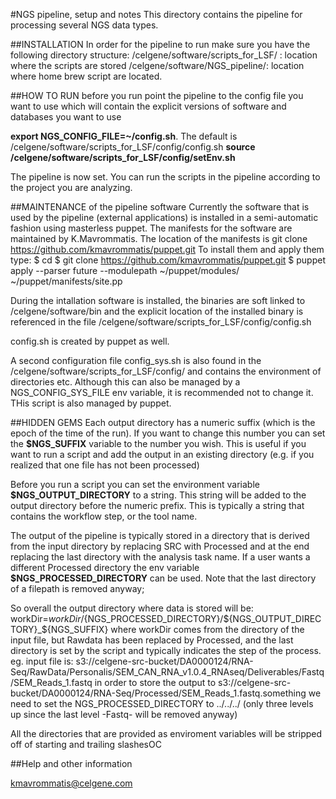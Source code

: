 #NGS pipeline, setup and notes
This directory contains the pipeline for processing several NGS data types.

##INSTALLATION
In order for the pipeline to run make sure you have the following directory structure:
/celgene/software/scripts_for_LSF/   : location where the scripts are stored
/celgene/software/NGS_pipeline/:      location where home brew script are located. 


##HOW TO RUN 
before you run point the pipeline to the config file you want to use which will contain the explicit 
versions of software and databases you want to use

**export NGS_CONFIG_FILE=~/config.sh**. The default is /celgene/software/scripts_for_LSF/config/config.sh
**source /celgene/software/scripts_for_LSF/config/setEnv.sh**

The pipeline is now set. You can run the scripts in the pipeline according to the project you are analyzing.


##MAINTENANCE of the pipeline software
Currently the software that is used by the pipeline (external applications) is installed in a semi-automatic fashion using masterless puppet.
The manifests for the software are maintained by K.Mavrommatis.
The location of the manifests is git clone https://github.com/kmavrommatis/puppet.git
To install them and apply them type:
$ cd 
$ git clone https://github.com/kmavrommatis/puppet.git
$ puppet apply --parser future --modulepath ~/puppet/modules/ ~/puppet/manifests/site.pp

During the intallation software is installed, the binaries are soft linked to 
/celgene/software/bin and the explicit location of the installed binary is referenced in the file
/celgene/software/scripts_for_LSF/config/config.sh

config.sh is created by puppet as well.

A second configuration file config_sys.sh is also found in the /celgene/software/scripts_for_LSF/config/ and contains the environment of directories etc.
Although this can also be managed by a NGS_CONFIG_SYS_FILE env variable, it is recommended not to change it. THis script is also managed by puppet.

##HIDDEN GEMS
Each output directory has a numeric suffix (which is the epoch of the time of the run). If you want to change this number you can set the **$NGS_SUFFIX** variable to the number you wish. This is useful if you want to run a script and add the output in an existing directory (e.g. if you realized that one file has not been processed)

Before you run a script you can set the environment variable **$NGS_OUTPUT_DIRECTORY** to a string. This string will be added to the output directory before the numeric prefix. This is typically a string that contains the workflow step, or the tool name. 

The output of the pipeline is typically stored in a directory that is derived from the input directory by replacing SRC with Processed and at the end replacing the last directory with the analysis task name. If a user wants a different Processed directory the env variable **$NGS_PROCESSED_DIRECTORY** can be used. Note that the last directory of a filepath is removed anyway;

So overall the output directory where data is stored will be:
workDir=${workDir}/${NGS_PROCESSED_DIRECTORY}/${NGS_OUTPUT_DIRECTORY}_${NGS_SUFFIX}
where workDir comes from the directory of the input file, but Rawdata has been replaced by Processed, and the last directory is set by the script and typically indicates the step of the process.
eg. input file is:
s3://celgene-src-bucket/DA0000124/RNA-Seq/RawData/Personalis/SEM_CAN_RNA_v1.0.4_RNAseq/Deliverables/Fastq/SEM_Reads_1.fastq
in order to store the output to
s3://celgene-src-bucket/DA0000124/RNA-Seq/Processed/SEM_Reads_1.fastq.something
we need to set the NGS_PROCESSED_DIRECTORY to ../../../ (only three levels up since the last level -Fastq- will be removed anyway)

All the directories that are provided as enviroment variables will be stripped off of starting and trailing slashesOC

##Help and other information

kmavrommatis@celgene.com